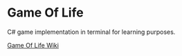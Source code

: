# Game Of Life

C# game implementation in terminal for learning purposes.

[Game Of Life Wiki](https://en.wikipedia.org/wiki/Conway%27s_Game_of_Life)